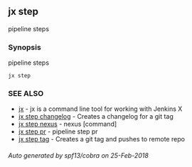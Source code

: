 ## jx step

pipeline steps

### Synopsis


pipeline steps

```
jx step
```

### SEE ALSO
* [jx](jx.md)	 - jx is a command line tool for working with Jenkins X
* [jx step changelog](jx_step_changelog.md)	 - Creates a changelog for a git tag
* [jx step nexus](jx_step_nexus.md)	 - nexus [command]
* [jx step pr](jx_step_pr.md)	 - pipeline step pr
* [jx step tag](jx_step_tag.md)	 - Creates a git tag and pushes to remote repo

###### Auto generated by spf13/cobra on 25-Feb-2018

